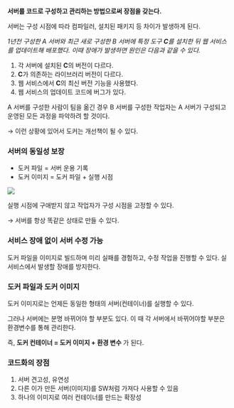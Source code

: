 **서버를 코드로 구성하고 관리하는 방법으로써 장점을 갖는다.**

서버는 구성 시점에 따라 컴파일러, 설치된 패키지 등 차이가 발생하게 된다. 

*1년전 구성한 A 서버와 최근 새로 구성한 B 서버에 특정 도구 **C**를 설치한 뒤 웹 서비스를 업데이트해 배포했다. 이때 장애가 발생하면 원인은 다음과 같을 수 있다.*

1. 각 서버에 설치된 **C**의 버전이 다르다.
2. **C**가 의존하는 라이브러리 버전이 다르다.
3. 웹 서비스에서 **C**의 최신 버전 기능을 사용했다.
4. 웹 서비스의 업데이트 코드에 버그가 있다.

A 서버를 구성한 사람이 팀을 옮긴 경우 B 서버를 구성한 작업자는 A 서버가 구성되고 운영된 모든 과정을 파악하려 할 것이다.

→ 이런 상황에 있어서 도커는 개선책이 될 수 있다.

### 서버의 동일성 보장

- 도커 파일 = 서버 운용 기록
- 도커 이미지 = 도커 파일 + 실행 시점

![](In-My-Job/Docker/img/1.png)

실행 시점에 구애받지 않고 작업자가 구성 시점을 고정할 수 있다.

→ 서버를 항상 똑같은 상태로 만들 수 있다.

### 서비스 장애 없이 서버 수정 가능

도커 파일을 이미지로 빌드하며 미리 실패를 경험하고, 수정 작업을 진행할 수 있다. 실 서비스에서 발생할 장애를 방지한다.

### 도커 파일과 도커 이미지

도커 이미지로는 언제든 동일한 형태의 서버(컨테이너)를 실행할 수 있다.

그러나 서버에는 분명 바뀌어야 할 부분도 있다. 이 때 각 서버에서 바뀌어야할 부분은 환경변수를 통해 관리한다.

즉, **도커 컨테이너 = 도커 이미지 + 환경 변수** 가 된다.

### 코드화의 장점

1. 서버 견고성, 유연성
2. 다른 이가 만든 서버(이미지)를 SW처럼 가져다 사용할 수 있음
3. 하나의 이미지로 여러 컨테이너를 만드는 확장성